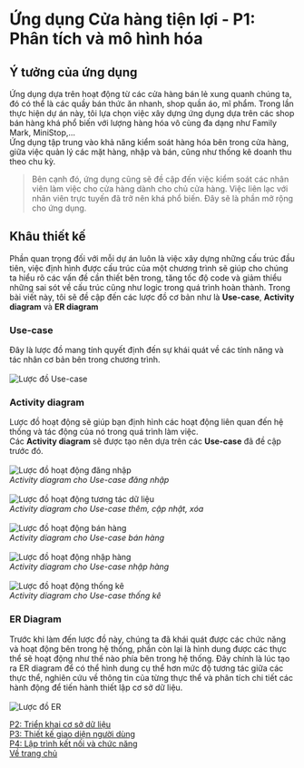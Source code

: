 # Ứng dụng Cửa hàng tiện lợi - P1: Phân tích và mô hình hóa
## Ý tưởng của ứng dụng
Ứng dụng dựa trên hoạt động từ các cửa hàng bán lẻ xung quanh chúng ta, đó có thể là các quầy bán thức ăn nhanh, shop quần áo, mĩ phẩm. Trong lần thực hiện dự án này,
tôi lựa chọn việc xây dựng ứng dụng dựa trên các shop bán hàng khá phổ biến với lượng hàng hóa vô cùng đa dạng như Family Mark, MiniStop,... <br>
Ứng dụng tập trung vào khả năng kiểm soát hàng hóa bên trong cửa hàng, giữa việc quản lý các mặt hàng, nhập và bán, cũng như thống kê doanh thu theo chu kỳ. <br>

> Bên cạnh đó, ứng dụng cũng sẽ đề cập đến việc kiểm soát các nhân viên làm việc cho cửa hàng dành cho chủ cửa hàng.
> Việc liên lạc với nhân viên trực tuyến đã trở nên khá phổ biến. Đây sẽ là phần mở rộng cho ứng dụng.

## Khâu thiết kế
Phần quan trọng đối với mỗi dự án luôn là việc xây dựng những cấu trúc đầu tiên, việc định hình được cấu trúc của một chương trình sẽ giúp cho chúng ta hiểu rõ các vấn đề
cần thiết bên trong, tăng tốc độ code và giảm thiểu những sai sót về cấu trúc cũng như logic trong quá trình hoàn thành.
Trong bài viết này, tôi sẽ đề cập đến các lược đồ cơ bản như là **Use-case**, **Activity diagram** và **ER diagram**
### Use-case
Đây là lược đồ mang tính quyết định đến sự khái quát về các tính năng và tác nhân cơ bản bên trong chương trình. <br> <br>
![Lược đồ Use-case](https://lh3.googleusercontent.com/pw/AM-JKLXRfWL41xF0Lo4X3muuIhuMj9d4sT6D9T0vHaYJd4uKEIFgI5mt8td7iTDwVXKcuaR_6ycyWxGhZVIHK7-62nQ58C0i_hKa6Gv2NZrZRpmeHyDUL3ByicrPggua0xXmy_WQ1FbgxEfp4y3qJKJ26MKI=s831-no?authuser=0)
### Activity diagram
Lược đồ hoạt động sẽ giúp bạn định hình các hoạt động liên quan đến hệ thống và tác động của nó trong quá trình làm việc. <br>
Các **Activity diagram** sẽ được tạo nên dựa trên các **Use-case** đã đề cập trước đó. <br> <br>
![Lược đồ hoạt động đăng nhập](https://lh3.googleusercontent.com/qKaJrEydcbSbWC7KdBzfdefWWxpogKlTU8NkK9v_VnQKWRNNFCql-DbyST6LrUrJMx8eIBf5nz0OZiy7_ioOBX5qQdVF282TJ8o6Q84A-LrAMPbZLt39M4yKmPcLYpQwnt034omD91WBbaUc6TjK8_SUsBapz4dac_IakdUgktl21dKVnZK3vgl2GFt0mj1O28sP6ZJe8hOFmSlGhADWFHpNnwPznLCwJR8eS8acX17joDFv__WcvOjGQkYZ3FixhtQoV274mDS2tCbItEn6feItgRC3svgSFFbTut2CiH_sqQx5w1E-UPjFSRH4oWUNriuQYITW_-qwxwya-96xAYUzqxErY1x2CSwm9g9zs6Gg6BxnrSs0-R0Z-8sx9UAAdidinSWH09XHLyejuRaIFJEIH1szpd0AYidxrjhuGNAac6CVj05X2aZoO_jkw86JTA3xlsBPlF1k6OehFVC7VqjZQ7-Jphjqh1pWHoNaTbEECBg_YLRipXuOeduRjq2sm7rBHkYaJ0KlZPsBCJc-dTiSXrbziO3AQlmfllb9zdggJZuKSyfokFe6UI_X5SW-YJ_uEd9EBy0OvVEljUvlFmn-ksMmqoSld2em95GN9HTCl73o1tYapwrOs-DA-a-jYybDUNWlJeZSP5t-t8rDxKUbqqZVeayzIZtJD3bthHbBVy-4KZsH6ucKrWhdi9_clDz7yer_jGYkcTABJVrfxxCS=w656-h296-no?authuser=0) <br>
_Activity diagram cho Use-case đăng nhập_ <br><br>
![Lược đồ hoạt động tương tác dữ liệu](https://lh3.googleusercontent.com/HT9s5WGq2Bac59YsC3eNnoLIHgyBmuXfbmMaJcqA80BkcsLqiog0ShpzGbz6KGOYHc068jmajke0WH2JD3Qty6YUIaikFHCZxlN_PUzAhRJVXCEJhE8m90wzV3r1rY0wKSSnBIoXDAbPa72aAqxquA3dnWN5m_oNDmEpE20qzlnTbF4cDxiDBH9G8ZljESWw8uPVZf5nC40sbXEd7U6nhPmPDw4XkA7IdYRQG26ilyE03j9Y_wZstZMtrLSJmAsdy4sg7O5RiMUs3qB7n1X0nTRYi8KfFFpI-acyJhDQgWBBh-T4mhbbjAZfeouPgWJ6ys-qKuDCn-dCMQg8C5s10RC0nqSvQZtf7Py6jaUULz7HLmw-DyF7fpzm0SA8Xh_G8VRzqrrqBgJ1SUnWwPnpaCJQuYIpqcDisyV4tRPc6-zoHIQadzVWNE18M-6mbmd8ZCCF3aslZQq3LPEAWKV9uevaupLoBEs9OU8IJ34CJex6KzGRZaKoDBPzV100JKHMZpgdBtzeMbKBvWNAc1QsIxzCfaHHOzw0LXy6keoyrbOUG1AmB92lYnDBG41xqLXiHTg5e0iharVCicThcBJWS8QBMM1mZfgkTGG1Qg1APjgNj5m0h1i7tWGKNFCffsBKFzHq7dtTI7XUT-R6P35Fy4GrnMZ5hmvHIZClGgI8DCJytMRHYazX-iBqQV_SbtAVcsRINEeRFJAlt560owPJE08G=w680-h519-no?authuser=0) <br>
_Activity diagram cho Use-case thêm, cập nhật, xóa_ <br><br>
![Lược đồ hoạt động bán hàng](https://lh3.googleusercontent.com/-3tDKWox8tmBAatTYGrU_4TqXH3-_rgURNNfGm_rseL4eHQ_SJ5O93Tt8YfmYbfiUYLGKxHNDj47KkHin7SLU-g_6yNwU7wh1LTwXOd8g3ywB06TYZ6m1vceVhFf5dbEWcPdr4mOndoBnY9WJfcjArZCqjOcVlw4sPjy70kRQuZo2cKi7xY3nUdX1TSd9e1BVJsKL3JYkk8dvP4Og9prqS075ibCVSNBcyHw0y7y9nWXnXJux7GAYNutMp2iFM_GrzLFMrpMSbWL235XiT3A9gGC0xcLYwYYrzo2Fmjv6fu4lmxZLpLBZoxhGnPD9yX9oaC55Ed1Xy1zLIpdMYk_kSbLr01dtnQXzn02Ozvv9Ht6g3ALKDhS-8rTfKtcNVobixBAZhBRWoS_urP6hjnl_qVik3-46qk8QQp_bMTMerdTBjeCoN4TGjYbW16UlTv0tyE69Zvcufd-IamiTjan1wMS9iEmKfRB84YK0DTac-VwK1BGykYN9PPIpt9Qmrshsd18aBFsnPoxFVtkyOx-G55hQXhdwmlhh8xE3WAcyENjZkdiwPszUweZnkTNIiNdlq5nmkFG6OMrzVha8eW5JoZsknibgV_xCqV_Jc6AdObPUF5qy8qhBqC2o5N1oOcDnHstCmKbkD85HxAzqW48ijhUxN8Ru8pY11FZ4JFlvRP5Y-Bguy1PZUZC9JMm8WIoy4tB9Qgkb4THdZ_TEwLtaoZr=w1271-h383-no?authuser=0) <br>
_Activity diagram cho Use-case bán hàng_<br><br>
![Lược đồ hoạt động nhập hàng](https://lh3.googleusercontent.com/jdd5CXy6JcERLgcZb6dhU_y4bc7MAZU8BKk7WHPqukorkeXlbubaljq8RRvutUJwHjUX7PLDFH7wm9fcAy2OhJ7j-o_OMbc9mMZRQr7DumIpLGHDC5kbtNuoB3jAVs5jTKJkI8nobcjvbAVnBNKU2-Dn8pag2bkSWhTdyWcqstqTUZDJ-DY-orh3uc5ZcqGfHgXmlclFclfqqmUqt0Ht-b0pME5dRvNWK-rWNmbk7FIDSMc3za-cwddT_nalxZZm3GWkByz_4imgKmF-SGNoZXOyEiSQnsSJsRkPf_z3kDtRgNqVPKl5DaB40H241XwHG8B0nXlRDBTkLEWpR1pR0AtBAxaCYJO5thGn50J_XVsiPeLcnK6gguMjGRQpTtBl4C9oJTlBa5-rsQCAMrwTo-wJrJJ5Kjd6-KA-kDKLMnLojAN8dKgGqsEEKs_m2uI4YxsIT3MzVD-chRxxvQGRB5c_HMEDJDiJ-apNt8nFlMXaeZp_KQPDjJ3GreG7azhZppGMfCKe1BsfB_zWeMAinVUgBqeP_Wci5WkKXJaRiY4UR6P0lfExXJLPPs3dj4QUsOsEmkLvi7mdzT3ikaakzxM-Vj_rFdRYOjPl47mYP-P1DKCB9inWlWzJb-_KemxrAw21VqVOhQyAsc0IWdkYZEPmgpJsUjWhVJZKU9BWuz9segmTMDxPDs4RM8DVXSm7b8Y_KyvFuuVRosF1uQfmw8a8=w1207-h306-no?authuser=0) <br>
_Activity diagram cho Use-case nhập hàng_ <br><br>
![Lược đồ hoạt động thống kê](https://lh3.googleusercontent.com/yl-MIzdS3gaWk2NlmglBLuX_4TOp4UvwaHDi68NqLFEHysc7LdVR_dKLqC-dnjfrszEg9QXfSiPqLP-SOQIJid-5bLctDltNneZrUmoM-N8ycLIkCeAFLUTI60t5HCIrO-poGDgWgQ9W3b-Btiy8UgH6EbqGpwN3IbBmbu8HTLGTPA_HBYJE1uMYnwcW4HDXRULgnEQ_D7mDre1vOgdbRP8Xape07UyuSsJNj3bm_bjTlM29mFIt4nacfNiRP11rs142m_6srtRU8htKmfEnPmuXkMo0z3WlZ2dj7_ANZpVVrxlIvUQol9meSl1Eif4eTVzp4TBgwzHXLVq3wg4dcfpYUdm1TfrSIF8MmaBEEhnUVEFlCjI51ofJQ7TNojna0ND2aFwe-Nosimie0dp14tpVqx5a9_hE0SNfjNTZVY06Ty-1OZpr18mzAQOQ4CoDbuoz1NdXPtrRwPmbBpwIO-hOaJcqjD4nsv115JFqhb9GidQwdFe1I5UejOorOtBXgYdSDFr62EbIHvOsNYcSy3Ifdsie7OJ4dwtOys94iG4ShCtIdb7eekS6LLHFR0mFKIZByQVtWkRimxbhvQVuN84RlCmGxDc3yV8ZHArwxLIIHkj2rJjkZvothAU7cnoT62LDS3a33-OYR1pIW1CAtazjO6SGDCpMkknNZSgWPBuVwmG6Cy-l6ZVGVugziMVHaF4b4NvJrTreNGGtuVirCslT=w1147-h217-no?authuser=0) <br>
_Activity diagram cho Use-case thống kê_ <br>
### ER Diagram
Trước khi làm đến lược đồ này, chúng ta đã khái quát được các chức năng và hoạt động bên trong hệ thống, phần còn lại là hình dung được các thực thể sẽ hoạt động như thế nào
phía bên trong hệ thống. Đây chính là lúc tạo ra ER diagram để có thể hình dung cụ thể hơn mức độ tương tác giữa các thực thể,
nghiên cứu về thông tin của từng thực thể và phân tích chi tiết các hành động để tiến hành thiết lập cơ sở dữ liệu. <br> <br>
![Lược đồ ER](https://lh3.googleusercontent.com/yb9J9ueSidj0tOxYAc3SRMJwFznga2EAZSARb1Tr2DfTIR068fMbsQ7ntV5OUhCtQbN0_hwRW7MgxiIy8ztaCauorf2mWoCfwW8uGiCohTaU2-i5ua8GebmRFkkPO5YhzgAddBMqrCcUceLujnM_TXGSmSvjiP2r90MEMcd_ycj878iMB2LUQgp52KmYoKOj_Jyl8L2L7fLxaNhdD7Uy1AyWQcdmTwIOj6Els_WB6RJOavurrTU8Bx28e5N4d00JGckfHmLN47ljjeHzTliYNBEOscumnct2fr7x3EcGWqVsD2vkdMtidemokXqI02gOx2mxnM_UVIITIC94xhHq82bNTttuJjvRyOZJ5vJOT0VGVVffAek5ql8_kCuj01bKrEmhp81VdFSxVu7puhPsFUoFIiSsC8XhXRFcDJWhlHA7GI442ztTRLjoIVIn2nXeU7jYn2uNItG9UEPM1UUwlXuToEyYlkMuIP1Pi4xXBhi6iEn1sLIQNST9YI2MpOP4t5YEPNOWsl7E3dT3Gg5key6alQXF5AJhw0aL0AM7Gk-Xrxw5gEhSVORfSPH4lYY1cbhPlNvsi9pXMsv2r8g1bhVAiawYXUOYpH0-GvBB_cCWU5SM-rLYV_rQs5plETVA8GQrLFI8Q43gsEbDpR2wVmY4_ee7iR9jNKTsgJfmI_TYxz-y5UMGMnm1tjEaT8IxycJkRuNgiEtJW2G6YUaUAuYB=w1301-h916-no?authuser=0)

[P2: Triển khai cơ sở dữ liệu](GroceryStore2.md) <br>
[P3: Thiết kế giao diện người dùng](GroceryStore3.md) <br>
[P4: Lập trình kết nối và chức năng](GroceryStore4.md) <br>
[Về trang chủ](https://newtc22222.github.io/FiFineBlog/)
